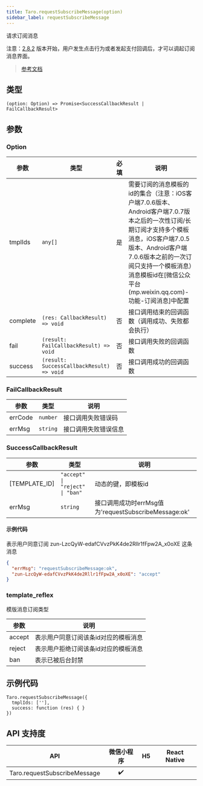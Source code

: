 ```yaml
---
title: Taro.requestSubscribeMessage(option)
sidebar_label: requestSubscribeMessage
---
```


请求订阅消息

注意：[2.8.2](https://developers.weixin.qq.com/miniprogram/dev/framework/compatibility.html) 版本开始，用户发生点击行为或者发起支付回调后，才可以调起订阅消息界面。

> [参考文档](https://developers.weixin.qq.com/miniprogram/dev/api/open-api/subscribe-message/wx.requestSubscribeMessage.html)

## 类型

```tsx
(option: Option) => Promise<SuccessCallbackResult | FailCallbackResult>
```

## 参数

### Option

<table>
  <thead>
    <tr>
      <th>参数</th>
      <th>类型</th>
      <th style={{ textAlign: "center"}}>必填</th>
      <th>说明</th>
    </tr>
  </thead>
  <tbody>
    <tr>
      <td>tmplIds</td>
      <td><code>any[]</code></td>
      <td style={{ textAlign: "center"}}>是</td>
      <td>需要订阅的消息模板的id的集合（注意：iOS客户端7.0.6版本、Android客户端7.0.7版本之后的一次性订阅/长期订阅才支持多个模板消息，iOS客户端7.0.5版本、Android客户端7.0.6版本之前的一次订阅只支持一个模板消息）消息模板id在[微信公众平台(mp.weixin.qq.com)-功能-订阅消息]中配置</td>
    </tr>
    <tr>
      <td>complete</td>
      <td><code>(res: CallbackResult) =&gt; void</code></td>
      <td style={{ textAlign: "center"}}>否</td>
      <td>接口调用结束的回调函数（调用成功、失败都会执行）</td>
    </tr>
    <tr>
      <td>fail</td>
      <td><code>(result: FailCallbackResult) =&gt; void</code></td>
      <td style={{ textAlign: "center"}}>否</td>
      <td>接口调用失败的回调函数</td>
    </tr>
    <tr>
      <td>success</td>
      <td><code>(result: SuccessCallbackResult) =&gt; void</code></td>
      <td style={{ textAlign: "center"}}>否</td>
      <td>接口调用成功的回调函数</td>
    </tr>
  </tbody>
</table>

### FailCallbackResult

<table>
  <thead>
    <tr>
      <th>参数</th>
      <th>类型</th>
      <th>说明</th>
    </tr>
  </thead>
  <tbody>
    <tr>
      <td>errCode</td>
      <td><code>number</code></td>
      <td>接口调用失败错误码</td>
    </tr>
    <tr>
      <td>errMsg</td>
      <td><code>string</code></td>
      <td>接口调用失败错误信息</td>
    </tr>
  </tbody>
</table>

### SuccessCallbackResult

<table>
  <thead>
    <tr>
      <th>参数</th>
      <th>类型</th>
      <th>说明</th>
    </tr>
  </thead>
  <tbody>
    <tr>
      <td>[TEMPLATE_ID]</td>
      <td><code>&quot;accept&quot; | &quot;reject&quot; | &quot;ban&quot;</code></td>
      <td>动态的键，即模板id</td>
    </tr>
    <tr>
      <td>errMsg</td>
      <td><code>string</code></td>
      <td>接口调用成功时errMsg值为'requestSubscribeMessage:ok'</td>
    </tr>
  </tbody>
</table>

#### 示例代码

表示用户同意订阅 zun-LzcQyW-edafCVvzPkK4de2Rllr1fFpw2A_x0oXE 这条消息

```json
{
  "errMsg": "requestSubscribeMessage:ok",
  "zun-LzcQyW-edafCVvzPkK4de2Rllr1fFpw2A_x0oXE": "accept"
}
```

### template_reflex

模版消息订阅类型

<table>
  <thead>
    <tr>
      <th>参数</th>
      <th>说明</th>
    </tr>
  </thead>
  <tbody>
    <tr>
      <td>accept</td>
      <td>表示用户同意订阅该条id对应的模板消息</td>
    </tr>
    <tr>
      <td>reject</td>
      <td>表示用户拒绝订阅该条id对应的模板消息</td>
    </tr>
    <tr>
      <td>ban</td>
      <td>表示已被后台封禁</td>
    </tr>
  </tbody>
</table>

## 示例代码

```tsx
Taro.requestSubscribeMessage({
  tmplIds: [''],
  success: function (res) { }
})
```

## API 支持度

| API | 微信小程序 | H5 | React Native |
| :---: | :---: | :---: | :---: |
| Taro.requestSubscribeMessage | ✔️ |  |  |
